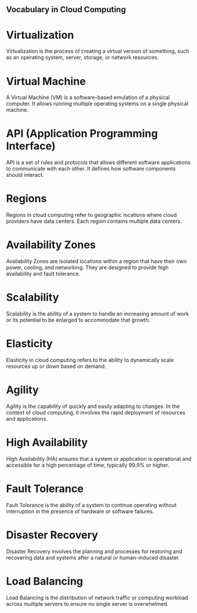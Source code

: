 ## Vocabulary in Cloud Computing
# Virtualization
Virtualization is the process of creating a virtual version of something, such as an operating system, server, storage, or network resources.

# Virtual Machine
A Virtual Machine (VM) is a software-based emulation of a physical computer. It allows running multiple operating systems on a single physical machine.

# API (Application Programming Interface)
API is a set of rules and protocols that allows different software applications to communicate with each other. It defines how software components should interact.

# Regions
Regions in cloud computing refer to geographic locations where cloud providers have data centers. Each region contains multiple data centers.

# Availability Zones
Availability Zones are isolated locations within a region that have their own power, cooling, and networking. They are designed to provide high availability and fault tolerance.

# Scalability
Scalability is the ability of a system to handle an increasing amount of work or its potential to be enlarged to accommodate that growth.

# Elasticity
Elasticity in cloud computing refers to the ability to dynamically scale resources up or down based on demand.

# Agility
Agility is the capability of quickly and easily adapting to changes. In the context of cloud computing, it involves the rapid deployment of resources and applications.

# High Availability
High Availability (HA) ensures that a system or application is operational and accessible for a high percentage of time, typically 99.9% or higher.

# Fault Tolerance
Fault Tolerance is the ability of a system to continue operating without interruption in the presence of hardware or software failures.

# Disaster Recovery
Disaster Recovery involves the planning and processes for restoring and recovering data and systems after a natural or human-induced disaster.

# Load Balancing
Load Balancing is the distribution of network traffic or computing workload across multiple servers to ensure no single server is overwhelmed.
